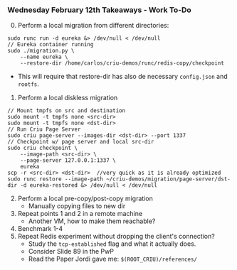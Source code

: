 ### Wednesday February 12th Takeaways - Work To-Do

0. Perform a local migration from different directories:
```
sudo runc run -d eureka &> /dev/null < /dev/null
// Eureka container running
sudo ./migration.py \
    --name eureka \
    --restore-dir /home/carlos/criu-demos/runc/redis-copy/checkpoint
```
+ This will require that restore-dir has also de necessary `config.json` and `rootfs`.
1. Perform a local diskless migration
```
// Mount tmpfs on src and destination
sudo mount -t tmpfs none <src-dir>
sudo mount -t tmpfs none <dst-dir>
// Run Criu Page Server
sudo criu page-server --images-dir <dst-dir> --port 1337
// Checkpoint w/ page server and local src-dir
sudo criu checkpoint \
    --image-path <src-dir> \
    --page-server 127.0.0.1:1337 \
    eureka
scp -r <src-dir> <dst-dir>  //very quick as it is already optimized
sudo runc restore --image-path ~/criu-demos/migration/page-server/dst-dir -d eureka-restored &> /dev/null < /dev/null
```
2. Perform a local pre-copy/post-copy migration
    - Manually copying files to new dir
3. Repeat points 1 and 2 in a remote machine
    - Another VM, how to make them reachable?
4. Benchmark 1-4
5. Repeat Redis experiment without dropping the client's connection?
    - Study the `tcp-established` flag and what it actually does.
    - Consider Slide 89 in the PwP
    - Read the Paper Jordi gave me: `$(ROOT_CRIU)/references/`
